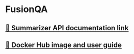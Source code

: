 # FusionQA

## [🔗 Summarizer API documentation link](https://tuhindutta.github.io/FusionQA/api_doc.html)
## [🔗 Docker Hub image and user guide](https://hub.docker.com/r/tkdutta/fusion-qa)
